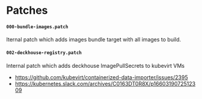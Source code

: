 # Patches

#### `000-bundle-images.patch`

Iternal patch which adds images bundle target with all images to build.

#### `002-deckhouse-registry.patch`

Internal patch which adds deckhouse ImagePullSecrets to kubevirt VMs

- https://github.com/kubevirt/containerized-data-importer/issues/2395
- https://kubernetes.slack.com/archives/C0163DT0R8X/p1660319072512309
